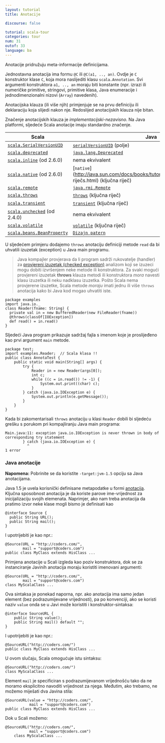 ```yaml
---
layout: tutorial
title: Anotacije

discourse: false

tutorial: scala-tour
categories: tour
num: 31
outof: 33
language: ba
---
```


Anotacije pridružuju meta-informacije definicijama.

Jednostavna anotacija ima formu `@C` ili `@C(a1, .., an)`. Ovdje je `C` konstruktor klase `C`, koja mora naslijediti klasu `scala.Annotation`. 
Svi argumenti konstruktora `a1, .., an` moraju biti konstante (npr. izrazi ili numeričke primitive, stringovi, primitive klasa, 
Java enumeracije i jednodimenzionalni nizovi (`Array`) navedenih).

Anotacijska klauza (ili više njih) primjenjuje se na prvu definiciju ili deklaraciju koja slijedi nakon nje. 
Redoslijed anotacijskih klauza nije bitan.

Značenje anotacijskih klauza je _implementacijski-nezavisno_. Na Java platformi, sljedeće Scala anotacije imaju standardno značenje.

|           Scala           |           Java           |
|           ------          |          ------          |
|  [`scala.SerialVersionUID`](https://www.scala-lang.org/api/current/scala/SerialVersionUID.html)   |  [`serialVersionUID`](http://java.sun.com/j2se/1.5.0/docs/api/java/io/Serializable.html#navbar_bottom) (polje)  |
|  [`scala.deprecated`](https://www.scala-lang.org/api/current/scala/deprecated.html)   |  [`java.lang.Deprecated`](http://java.sun.com/j2se/1.5.0/docs/api/java/lang/Deprecated.html) |
|  [`scala.inline`](https://www.scala-lang.org/api/current/scala/inline.html) (od 2.6.0)  |  nema ekvivalent |
|  [`scala.native`](https://www.scala-lang.org/api/current/scala/native.html) (od 2.6.0)  |  [`native`](http://java.sun.com/docs/books/tutorial/java/nutsandbolts/_ključna riječs.html) (ključna riječ) |
|  [`scala.remote`](https://www.scala-lang.org/api/current/scala/remote.html) |  [`java.rmi.Remote`](http://java.sun.com/j2se/1.5.0/docs/api/java/rmi/Remote.html) |
|  [`scala.throws`](https://www.scala-lang.org/api/current/scala/throws.html) |  [`throws`](http://java.sun.com/docs/books/tutorial/java/nutsandbolts/_keywords.html) (ključna riječ) |
|  [`scala.transient`](https://www.scala-lang.org/api/current/scala/transient.html) |  [`transient`](http://java.sun.com/docs/books/tutorial/java/nutsandbolts/_keywords.html) (ključna riječ) |
|  [`scala.unchecked`](https://www.scala-lang.org/api/current/scala/unchecked.html) (od 2.4.0) |  nema ekvivalent |
|  [`scala.volatile`](https://www.scala-lang.org/api/current/scala/volatile.html) |  [`volatile`](http://java.sun.com/docs/books/tutorial/java/nutsandbolts/_keywords.html) (ključna riječ) |
|  [`scala.beans.BeanProperty`](https://www.scala-lang.org/api/current/scala/beans/BeanProperty.html) |  [`Dizajn patern`](http://docs.oracle.com/javase/tutorial/javabeans/writing/properties.html) |

U sljedećem primjeru dodajemo `throws` anotaciju definiciji metode `read` da bi uhvatili izuzetak (exception) u Java main programu.

> Java kompajler provjerava da li program sadrži rukovatelje (handler) za [provjereni izuzetak (checked exception)](http://docs.oracle.com/javase/specs/jls/se5.0/html/exceptions.html) 
analizom koji se izuzeci mogu dobiti izvršenjem neke metode ili konstruktora.
Za svaki mogući provjereni izuzetak **throws** klauza metodi ili konstruktora _mora_ navesti klasu izuzetka ili neku nadklasu izuzetka.
> Pošto Scala nema provjerene izuzetke, Scala metode _moraju_ imati jednu ili više `throws` anotacija kako bi Java kod mogao uhvatiti iste.

    package examples
    import java.io._
    class Reader(fname: String) {
      private val in = new BufferedReader(new FileReader(fname))
      @throws(classOf[IOException])
      def read() = in.read()
    }

Sljedeći Java program prikazuje sadržaj fajla s imenom koje je proslijeđeno kao prvi argument `main` metode.

    package test;
    import examples.Reader;  // Scala klasa !!
    public class AnnotaTest {
        public static void main(String[] args) {
            try {
                Reader in = new Reader(args[0]);
                int c;
                while ((c = in.read()) != -1) {
                    System.out.print((char) c);
                }
            } catch (java.io.IOException e) {
                System.out.println(e.getMessage());
            }
        }
    }

Kada bi zakomentarisali `throws` anotaciju u klasi `Reader` dobili bi sljedeću grešku s porukom pri kompajliranju Java main programa:

    Main.java:11: exception java.io.IOException is never thrown in body of
    corresponding try statement
            } catch (java.io.IOException e) {
              ^
    1 error

### Java anotacije ###

**Napomena:** Pobrinite se da koristite `-target:jvm-1.5` opciju sa Java anotacijama.

Java 1.5 je uvela korisnički definisane metapodatke u formi [anotacija](http://java.sun.com/j2se/1.5.0/docs/guide/language/annotations.html). Ključna sposobnost anotacija je da koriste parove ime-vrijednost za inicijalizaciju svojih elemenata. Naprimjer, ako nam treba anotacija da pratimo izvor neke klase mogli bismo je definisati kao

    @interface Source {
      public String URL();
      public String mail();
    }

I upotrijebiti je kao npr.:

    @Source(URL = "http://coders.com/",
            mail = "support@coders.com")
    public class MyClass extends HisClass ...

Primjena anotacije u Scali izgleda kao poziv konstruktora, dok se za instanciranje Javinih anotacija moraju koristiti imenovani argumenti:

    @Source(URL = "http://coders.com/",
            mail = "support@coders.com")
    class MyScalaClass ...

Ova sintaksa je ponekad naporna, npr. ako anotacija ima samo jedan element (bez podrazumijevane vrijednosti), pa po konvenciji, 
ako se koristi naziv `value` onda se u Javi može koristiti i konstruktor-sintaksa:

    @interface SourceURL {
        public String value();
        public String mail() default "";
    }

I upotrijebiti je kao npr.:

    @SourceURL("http://coders.com/")
    public class MyClass extends HisClass ...

U ovom slučaju, Scala omogućuje istu sintaksu:

    @SourceURL("http://coders.com/")
    class MyScalaClass ...

Element `mail` je specificiran s podrazumijevanom vrijednošću tako da ne moramo eksplicitno navoditi vrijednost za njega. 
Međutim, ako trebamo, ne možemo miješati dva Javina stila:

    @SourceURL(value = "http://coders.com/",
               mail = "support@coders.com")
    public class MyClass extends HisClass ...

Dok u Scali možemo:

    @SourceURL("http://coders.com/",
               mail = "support@coders.com")
        class MyScalaClass ...
